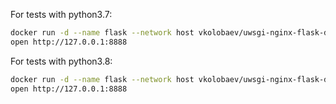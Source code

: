 For tests with python3.7:
```sh
docker run -d --name flask --network host vkolobaev/uwsgi-nginx-flask-docker:python3.7
open http://127.0.0.1:8888
```

For tests with python3.8:
```sh
docker run -d --name flask --network host vkolobaev/uwsgi-nginx-flask-docker:python3.7
open http://127.0.0.1:8888
```
